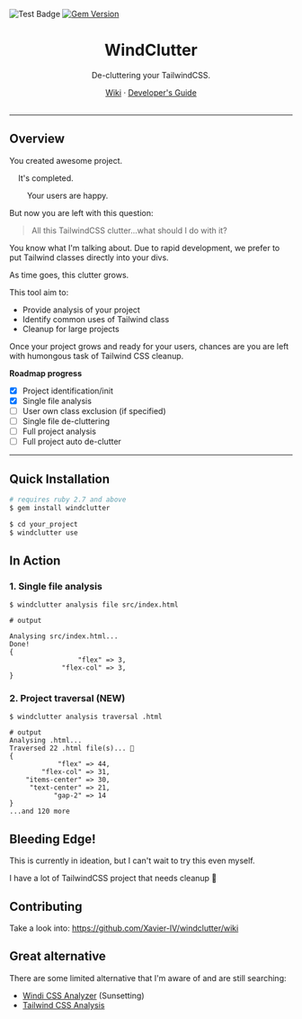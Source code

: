 ![Test Badge](https://github.com/Xavier-iV/windclutter/actions/workflows/main.yml/badge.svg) [![Gem Version](https://badge.fury.io/rb/windclutter.svg)](https://badge.fury.io/rb/windclutter)

<div align="center">
  <h1>WindClutter</h1>
  <p>De-cluttering your TailwindCSS.</p>
</div>

<p align="center">
  <a href="https://github.com/Xavier-IV/windclutter/wiki">Wiki</a>
  ·
  <a href="https://github.com/Xavier-IV/windclutter/wiki/Developer">Developer's Guide</a>
  <br>
  <br>
</p>

<hr/>

## Overview

You created awesome project.

&nbsp;&nbsp;&nbsp;&nbsp;It's completed.

&nbsp;&nbsp;&nbsp;&nbsp;&nbsp;&nbsp;&nbsp;&nbsp;Your users are happy. 

But now you are left with this question:

> All this TailwindCSS clutter...what should I do with it?

You know what I'm talking about. Due to rapid development, we prefer to put Tailwind classes directly into your divs.

As time goes, this clutter grows.

This tool aim to:

- Provide analysis of your project
- Identify common uses of Tailwind class
- Cleanup for large projects

Once your project grows and ready for your users, chances are you are left with
humongous task of Tailwind CSS cleanup.

**Roadmap progress**

- [x] Project identification/init
- [x] Single file analysis
- [ ] User own class exclusion (if specified)
- [ ] Single file de-cluttering
- [ ] Full project analysis
- [ ] Full project auto de-clutter

<hr/>

## Quick Installation

```bash
# requires ruby 2.7 and above
$ gem install windclutter

$ cd your_project
$ windclutter use
```

## In Action

### 1. Single file analysis
```
$ windclutter analysis file src/index.html
```

```
# output

Analysing src/index.html...
Done!
{
                 "flex" => 3,
             "flex-col" => 3,
}
```

### 2. Project traversal (NEW)

```
$ windclutter analysis traversal .html
```

```
# output
Analysing .html...
Traversed 22 .html file(s)... 🎉
{
            "flex" => 44,
        "flex-col" => 31,
    "items-center" => 30,
     "text-center" => 21,
           "gap-2" => 14
}
...and 120 more
```

## Bleeding Edge!

This is currently in ideation, but I can't wait to try this even myself.

I have a lot of TailwindCSS project that needs cleanup 🤯

## Contributing

Take a look into:
https://github.com/Xavier-IV/windclutter/wiki


## Great alternative

There are some limited alternative that I'm aware of and are still searching:

- [Windi CSS Analyzer](https://windicss.org/features/analyzer.html) (Sunsetting)
- [Tailwind CSS Analysis](https://github.com/apvarun/tailwindcss-analysis)